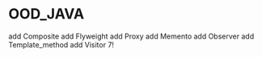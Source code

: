# OOD_JAVA

 add Composite
 add Flyweight
 add Proxy
 add Memento
 add Observer
 add Template_method
 add Visitor
7!
